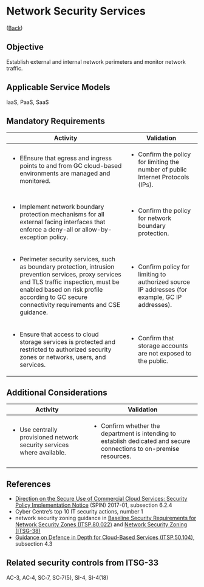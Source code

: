 # Network Security Services

([Back](../README.md))

## Objective

Establish external and internal network perimeters and monitor network traffic.

## Applicable Service Models

IaaS, PaaS, SaaS

## Mandatory Requirements

| Activity                                                                                                                                                                                                                                                           | Validation                                                                                               |
| -------------------------------------------------------------------------------------------------------------------------------------------------------------------------------------------------------------------------------------------------------------------------------- | -------------------------------------------------------------------------------------------------------- |
| <ul><li>EEnsure that egress and ingress points to and from GC cloud-based environments are managed and monitored.</li></ul>                                                                                                                                                           | <ul><li>Confirm the policy for limiting the number of public Internet Protocols (IPs).</li></ul>                                      |
| <ul><li>Implement network boundary protection mechanisms for all external facing interfaces that enforce a deny-all or allow-by-exception policy.</li></ul>                                                                                                                      | <ul><li>Confirm the policy for network boundary protection.</li></ul>                                        |
| <ul><li>Perimeter security services, such as boundary protection, intrusion prevention services, proxy services and TLS traffic inspection, must be enabled based on risk profile according to GC secure connectivity requirements and CSE guidance.</li></ul> | <ul><li>Confirm policy for limiting to authorized source IP addresses (for example, GC IP addresses).</li></ul> |
| <ul><li>Ensure that access to cloud storage services is protected and restricted to authorized security zones or networks, users, and services.</li></ul>                                                                                                                            | <ul><li>Confirm that storage accounts are not exposed to the public.</li></ul>                           |

## Additional Considerations

| Activity                                                              |    Validation                                                                                                                             |
| -------------------------------------------------------------------------------------- | ------------------------------------------------------------------------------------------------------------------------------- |
| <ul><li>Use centrally provisioned network security services where available.</li></ul> | <ul><li>Confirm whether the department is intending to establish dedicated and secure connections to on-premise resources.</li></ul> |

## References

- [Direction on the Secure Use of Commercial Cloud Services: Security Policy Implementation Notice](https://www.canada.ca/en/treasury-board-secretariat/services/access-information-privacy/security-identity-management/direction-secure-use-commercial-cloud-services-spin.html) (SPIN) 2017-01, subsection 6.2.4
- Cyber Centre’s top 10 IT security actions, number 1
- network security zoning guidance in [Baseline Security Requirements for Network Security Zones (ITSP.80.022)](https://cyber.gc.ca/en/guidance/baseline-security-requirements-network-security-zones-government-canada-itsg-22) and [Network Security Zoning (ITSG-38)](https://cyber.gc.ca/en/guidance/network-security-zoning-design-considerations-placement-services-within-zones-itsg-38)
- [Guidance on Defence in Depth for Cloud-Based Services (ITSP.50.104)](https://cyber.gc.ca/en/guidance/itsp50104-guidance-defence-depth-cloud-based-services), subsection 4.3

## Related security controls from ITSG-33

AC-3, AC‑4, SC‑7, SC‑7(5), SI-4, SI-4(18)

